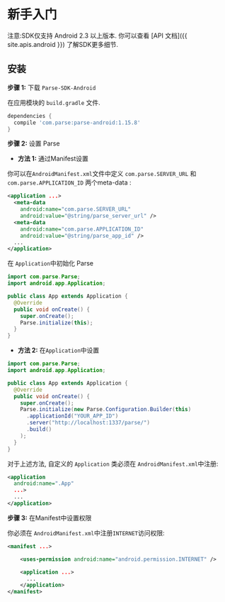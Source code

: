 # 新手入门

注意:SDK仅支持 Android 2.3 以上版本. 你可以查看 [API 文档]({{ site.apis.android }}) 了解SDK更多细节.

## 安装
**步骤 1:** 下载 `Parse-SDK-Android`

在应用模块的 `build.gradle` 文件.

```groovy
dependencies {
  compile 'com.parse:parse-android:1.15.8'
}
```

**步骤 2:** 设置 Parse

- **方法 1:** 通过Manifest设置

你可以在`AndroidManifest.xml`文件中定义 `com.parse.SERVER_URL` 和 `com.parse.APPLICATION_ID` 两个meta-data :

```xml
<application ...>
  <meta-data
    android:name="com.parse.SERVER_URL"
    android:value="@string/parse_server_url" />
  <meta-data
    android:name="com.parse.APPLICATION_ID"
    android:value="@string/parse_app_id" />
  ...
</application>
```

在 `Application`中初始化 Parse

```java
import com.parse.Parse;
import android.app.Application;

public class App extends Application {
  @Override
  public void onCreate() {
    super.onCreate();
    Parse.initialize(this);
  }
}
```

- **方法 2:** 在`Application`中设置

```java
import com.parse.Parse;
import android.app.Application;

public class App extends Application {
  @Override
  public void onCreate() {
    super.onCreate();
    Parse.initialize(new Parse.Configuration.Builder(this)
      .applicationId("YOUR_APP_ID")
      .server("http://localhost:1337/parse/")
      .build()
    );
  }
}
```

 对于上述方法, 自定义的 `Application` 类必须在 `AndroidManifest.xml`中注册:
 ```xml
 <application
   android:name=".App"
   ...>
   ...
 </application>
 ```
 
 **步骤 3:** 在Manifest中设置权限

你必须在 `AndroidManifest.xml`中注册`INTERNET`访问权限:

```xml
<manifest ...>

    <uses-permission android:name="android.permission.INTERNET" />

    <application ...>
      ...
    </application>
</manifest>
```
